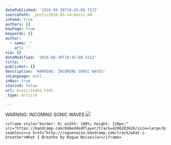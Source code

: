 ```yaml
---
datePublished: '2016-08-30T18:45:08.727Z'
sourcePath: _posts/2016-03-14-music.md
inFeed: true
authors: []
hasPage: true
keywords: []
author:
  - name: ''
    url: ''
via: {}
dateModified: '2016-08-30T18:45:08.331Z'
title: ''
publisher: {}
description: 'WARNING: INCOMING SONIC WAVES'
inLanguage: null
inNav: true
starred: false
url: music/index.html
_type: Article

---
```

WARNING: INCOMING SONIC WAVES
![](https://s3-us-west-2.amazonaws.com/the-grid-img/p/d9622269c68d38c69da0746771bad72decf8fb3d.gif)

    <iframe style="border: 0; width: 100%; height: 120px;" src="https://bandcamp.com/EmbeddedPlayer/track=4206203626/size=large/bgcol=ffffff/linkcol=63b2cc/tracklist=false/artwork=small/transparent=true/" seamless><a href="http://roguenoise.bandcamp.com/track/what-i-breathe">What I Breathe by Rogue Noise</a></iframe>
